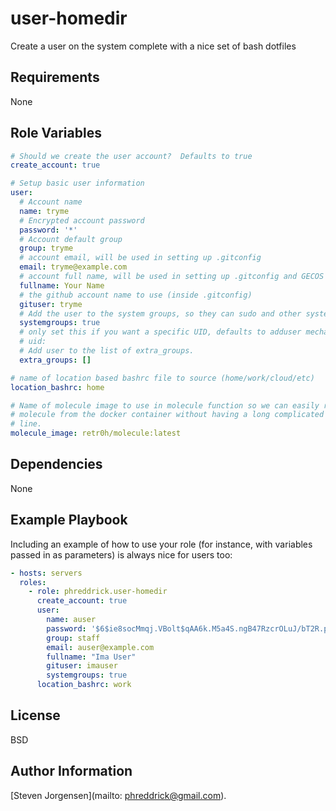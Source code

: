user-homedir
=========

Create a user on the system complete with a nice set of bash dotfiles

Requirements
------------

None

Role Variables
--------------

```yaml
# Should we create the user account?  Defaults to true
create_account: true

# Setup basic user information
user:
  # Account name
  name: tryme
  # Encrypted account password
  password: '*'
  # Account default group
  group: tryme
  # account email, will be used in setting up .gitconfig
  email: tryme@example.com
  # account full name, will be used in setting up .gitconfig and GECOS field
  fullname: Your Name
  # the github account name to use (inside .gitconfig)
  gituser: tryme
  # Add the user to the system groups, so they can sudo and other system tasks
  systemgroups: true
  # only set this if you want a specific UID, defaults to adduser mechanism
  # uid:
  # Add user to the list of extra_groups.
  extra_groups: []

# name of location based bashrc file to source (home/work/cloud/etc)
location_bashrc: home

# Name of molecule image to use in molecule function so we can easily run
# molecule from the docker container without having a long complicated command
# line.
molecule_image: retr0h/molecule:latest
```

Dependencies
------------

None

Example Playbook
----------------

Including an example of how to use your role (for instance, with variables
passed in as parameters) is always nice for users too:

```yaml
- hosts: servers
  roles:
    - role: phreddrick.user-homedir
      create_account: true
      user:
        name: auser
        password: '$6$ie8socMmqj.VBolt$qAA6k.M5a4S.ngB47RzcrOLuJ/bT2R.pwK6zVsXS33lQ0/m5rQXyoVXfdwzysxJrRYJeNkKOvZcbWD0ROM0.31'
        group: staff
        email: auser@example.com
        fullname: "Ima User"
        gituser: imauser
        systemgroups: true
      location_bashrc: work
```

License
-------

BSD

Author Information
------------------

[Steven Jorgensen](mailto: phreddrick@gmail.com).

